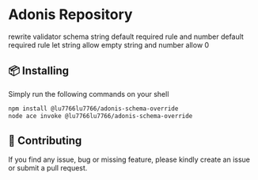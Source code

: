 # Adonis Repository

rewrite validator schema string default required rule and number default required rule
let string allow empty string and number allow 0

## 📦 Installing

Simply run the following commands on your shell

```bash
npm install @lu7766lu7766/adonis-schema-override
node ace invoke @lu7766lu7766/adonis-schema-override
```

## 📝 Contributing

If you find any issue, bug or missing feature, please kindly create an issue or submit a pull request.
